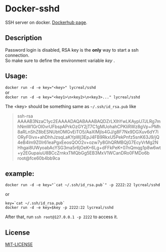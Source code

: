 # Docker-sshd

SSH server on docker. [Dockerhub page](https://hub.docker.com/r/lycreal/sshd/).

## Description

Password login is disabled, RSA key is the **only** way to start a ssh connection.  
So make sure to define the environment variable _key_ .  

## Usage:
`docker run -d -e key="<key>" lycreal/sshd`  
or  
`docker run -d -e key="<key1>\n<key2>\n<key3>..." lycreal/sshd`  

The \<key\> should be something same as `~/.ssh/id_rsa.pub` like
>ssh-rsa AAAAB3NzaC1yc2EAAAADAQABAAABAQDZrLXIhYwLKAypU7JLRg7mhNmW1GrOI0vrUFbspAPrkOzGY2jT7C1gMUohahCPKliRWz8gVp+PMh8aRLnShZ8bESNUbtOMGvEiTO5/AaXIMjIs4GJ/g8F7Nx9DGXuv6dY7iORyF0ivx+ahDhhJzsqLaKYpWj3EpJ4FB9RkxU5PekPnfz5snK63J9/jQ4eB4lm9Z0Ir61eaPgxEeosQOO2v+ozw7y8GhQRMBQjG7EcyVrMg2NHhgai8UWyoabAcYSG3ma5r6jOeK+6Lg+dFFkPeK+07nQmqg1p8w6wt+y2EGupaiuU8BCcZrnkxTMQbGg5EB3MxV1WCanDRo0FMDo6b root@fce60b4bb9ca

## example:
```shell
docker run -d -e key="`cat ~/.ssh/id_rsa.pub`" -p 2222:22 lycreal/sshd
```
or
```shell
key=`cat ~/.ssh/id_rsa.pub`
docker run -d -e key=$key -p 2222:22 lycreal/sshd
```

After that, run `ssh root@127.0.0.1 -p 2222` to access it.  

## License
[MIT-LICENSE](MIT-LICENSE)
